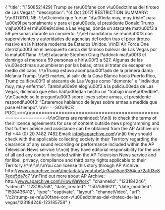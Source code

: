 {
    "title": "[1508521429] Trump se re\u00fane con v\u00edctimas del tiroteo de Las Vegas",
    "description": "(4 Oct 2017) RESTRICTION SUMMARY: \r\nSTORYLINE: \r\nDiciendo que fue un \"d\u00eda muy, muy triste\" para \u00e9l personalmente y para el pa\u00eds, el presidente Donald Trump viaj\u00f3 el mi\u00e9rcoles a Las Vegas, donde un atacante mat\u00f3 a 59 personas durante un concierto. \r\nEl mandatario se reuni\u00f3 con supervivientes y autoridades de agencias del orden tras el peor tiroteo masivo en la historia moderna de Estados Unidos. \r\nEl Air Force One aterriz\u00f3 en el aeropuerto cerca del famoso bulevar de Las Vegas por la ma\u00f1ana. \r\nEl atacante Stephen Craig Paddock mat\u00f3 el domingo al menos a 59 personas e hiri\u00f3 a 527. Algunas de las v\u00edctimas sucumbieron por las balas, otras al tratar de escapar en medio del caos. \r\nTrump estuvo acompa\u00f1ado de la primera dama Melania Trump. \r\nEl martes, al salir de la Casa Blanca hacia Puerto Rico, Trump calific\u00f3 al atacante de Las Vegas como \"demente\" e \"individuo muy, muy enfermo\". Tambi\u00e9n elogi\u00f3 a la polic\u00eda de Las Vegas, diciendo que ellos hab\u00edan hecho un \"trabajo incre\u00edble\". \r\nCuando se le pregunt\u00f3 sobre leyes sobre armas, el presidente respondi\u00f3: \"Estaremos hablando de leyes sobre armas a medida que pase el tiempo\". \r\n===SOURCE: POOL===\r\n===========================================================\r\nClients are reminded: \r\n(i) to check the terms of their licence agreements for use of content outside news programming and that further advice and assistance can be obtained from the AP Archive on: Tel +44 (0) 20 7482 7482 Email: info@aparchive.com\r\n(ii) they should check with the applicable collecting society in their Territory regarding the clearance of any sound recording or performance included within the AP Television News service \r\n(iii) they have editorial responsibility for the use of all and any content included within the AP Television News service and for libel, privacy, compliance and third party rights applicable to their Territory.\r\n\r\n\r\nYou can license this story through AP Archive: http:\/\/www.aparchive.com\/metadata\/youtube\/e3aa55ae3354ca72a1d3e87ede5da7c7 \r\nFind out more about AP Archive: http:\/\/www.aparchive.com\/HowWeWork",
    "channelid": "123184246",
    "videoid": "123185758",
    "date_created": "1507596621",
    "date_modified": "1508436412",
    "type": "captivate",
    "layout": "channelVideo",
    "url": "\/c2\/trump-se-re\u00fane-con-v\u00edctimas-del-tiroteo-de-las-vegas\/123184246-123185758"
}